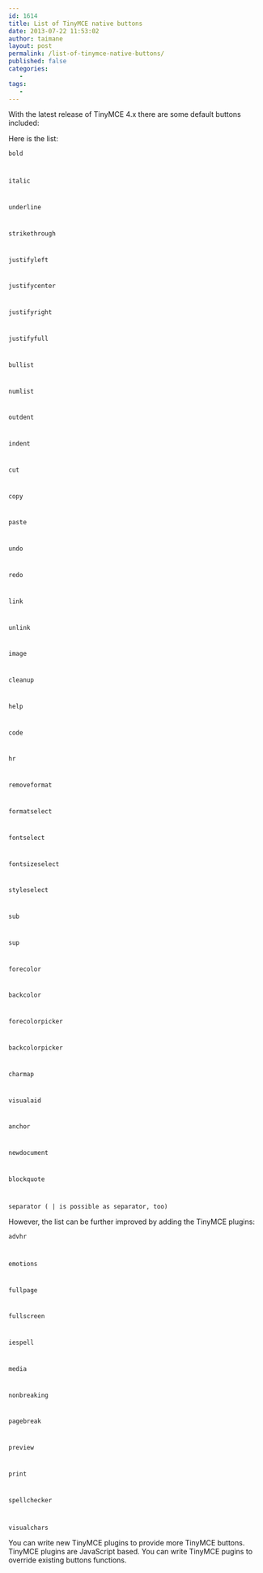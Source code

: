 ```yaml
---
id: 1614
title: List of TinyMCE native buttons
date: 2013-07-22 11:53:02
author: taimane
layout: post
permalink: /list-of-tinymce-native-buttons/
published: false
categories:
   -
tags:
   -
---
```

With the latest release of TinyMCE 4.x there are some default buttons included: 

Here is the list: 



<code>bold

italic

underline

strikethrough

justifyleft

justifycenter

justifyright

justifyfull

bullist

numlist

outdent

indent

cut

copy

paste

undo

redo

link

unlink

image

cleanup

help

code

hr

removeformat

formatselect

fontselect

fontsizeselect

styleselect

sub

sup

forecolor

backcolor

forecolorpicker

backcolorpicker

charmap

visualaid

anchor

newdocument

blockquote

separator ( | is possible as separator, too)</code>



However, the list can be further improved by adding the TinyMCE plugins:

<code>advhr

emotions

fullpage

fullscreen

iespell

media

nonbreaking

pagebreak

preview

print

spellchecker

visualchars</code>


You can write new TinyMCE plugins to provide more TinyMCE buttons. TinyMCE plugins are JavaScript based.
You can write TinyMCE pugins to override existing buttons functions.

